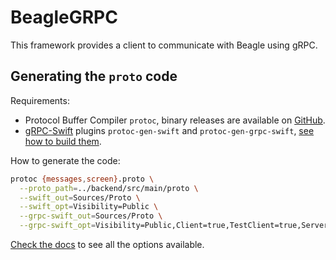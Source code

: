 # BeagleGRPC

This framework provides a client to communicate with Beagle using gRPC.

## Generating the `proto` code

Requirements:

- Protocol Buffer Compiler `protoc`, binary releases are available on [GitHub][protobuf-releases].
- [gRPC-Swift][grpc-swift] plugins `protoc-gen-swift` and `protoc-gen-grpc-swift`, [see how to build them][grpc-plugins].

How to generate the code:

```bash
protoc {messages,screen}.proto \
  --proto_path=../backend/src/main/proto \
  --swift_out=Sources/Proto \
  --swift_opt=Visibility=Public \
  --grpc-swift_out=Sources/Proto \
  --grpc-swift_opt=Visibility=Public,Client=true,TestClient=true,Server=false
```

[Check the docs][plugin-options] to see all the options available.

[protobuf-releases]: https://github.com/protocolbuffers/protobuf/releases
[grpc-swift]: https://github.com/grpc/grpc-swift
[grpc-plugins]: https://github.com/grpc/grpc-swift#getting-the-protoc-plugins
[plugin-options]: https://github.com/grpc/grpc-swift/blob/main/docs/plugin.md#plugin-options
